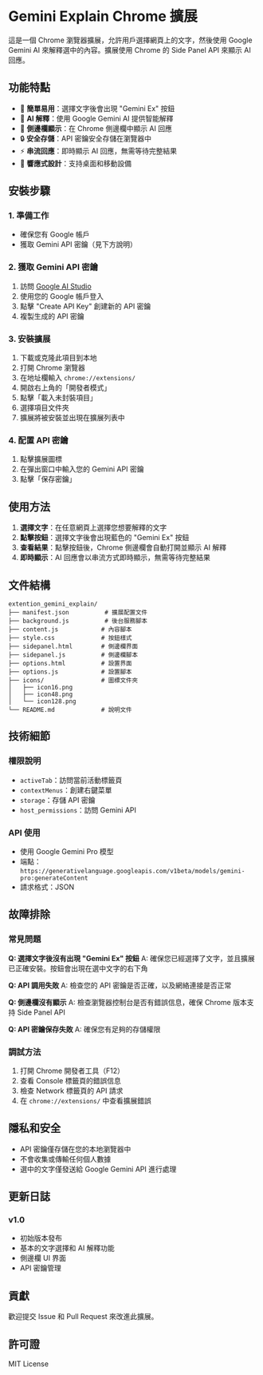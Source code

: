 # Gemini Explain Chrome 擴展

這是一個 Chrome 瀏覽器擴展，允許用戶選擇網頁上的文字，然後使用 Google Gemini AI 來解釋選中的內容。擴展使用 Chrome 的 Side Panel API 來顯示 AI 回應。

## 功能特點

- 🎯 **簡單易用**：選擇文字後會出現 "Gemini Ex" 按鈕
- 🤖 **AI 解釋**：使用 Google Gemini AI 提供智能解釋
- 📱 **側邊欄顯示**：在 Chrome 側邊欄中顯示 AI 回應
- 🔒 **安全存儲**：API 密鑰安全存儲在瀏覽器中
- ⚡ **串流回應**：即時顯示 AI 回應，無需等待完整結果
- 📱 **響應式設計**：支持桌面和移動設備

## 安裝步驟

### 1. 準備工作
- 確保您有 Google 帳戶
- 獲取 Gemini API 密鑰（見下方說明）

### 2. 獲取 Gemini API 密鑰
1. 訪問 [Google AI Studio](https://makersuite.google.com/app/apikey)
2. 使用您的 Google 帳戶登入
3. 點擊 "Create API Key" 創建新的 API 密鑰
4. 複製生成的 API 密鑰

### 3. 安裝擴展
1. 下載或克隆此項目到本地
2. 打開 Chrome 瀏覽器
3. 在地址欄輸入 `chrome://extensions/`
4. 開啟右上角的「開發者模式」
5. 點擊「載入未封裝項目」
6. 選擇項目文件夾
7. 擴展將被安裝並出現在擴展列表中

### 4. 配置 API 密鑰
1. 點擊擴展圖標
2. 在彈出窗口中輸入您的 Gemini API 密鑰
3. 點擊「保存密鑰」

## 使用方法

1. **選擇文字**：在任意網頁上選擇您想要解釋的文字
2. **點擊按鈕**：選擇文字後會出現藍色的 "Gemini Ex" 按鈕
3. **查看結果**：點擊按鈕後，Chrome 側邊欄會自動打開並顯示 AI 解釋
4. **即時顯示**：AI 回應會以串流方式即時顯示，無需等待完整結果

## 文件結構

```
extention_gemini_explain/
├── manifest.json          # 擴展配置文件
├── background.js          # 後台服務腳本
├── content.js            # 內容腳本
├── style.css             # 按鈕樣式
├── sidepanel.html        # 側邊欄界面
├── sidepanel.js          # 側邊欄腳本
├── options.html          # 設置界面
├── options.js            # 設置腳本
├── icons/                # 圖標文件夾
│   ├── icon16.png
│   ├── icon48.png
│   └── icon128.png
└── README.md             # 說明文件
```

## 技術細節

### 權限說明
- `activeTab`：訪問當前活動標籤頁
- `contextMenus`：創建右鍵菜單
- `storage`：存儲 API 密鑰
- `host_permissions`：訪問 Gemini API

### API 使用
- 使用 Google Gemini Pro 模型
- 端點：`https://generativelanguage.googleapis.com/v1beta/models/gemini-pro:generateContent`
- 請求格式：JSON

## 故障排除

### 常見問題

**Q: 選擇文字後沒有出現 "Gemini Ex" 按鈕**
A: 確保您已經選擇了文字，並且擴展已正確安裝。按鈕會出現在選中文字的右下角

**Q: API 調用失敗**
A: 檢查您的 API 密鑰是否正確，以及網絡連接是否正常

**Q: 側邊欄沒有顯示**
A: 檢查瀏覽器控制台是否有錯誤信息，確保 Chrome 版本支持 Side Panel API

**Q: API 密鑰保存失敗**
A: 確保您有足夠的存儲權限

### 調試方法
1. 打開 Chrome 開發者工具（F12）
2. 查看 Console 標籤頁的錯誤信息
3. 檢查 Network 標籤頁的 API 請求
4. 在 `chrome://extensions/` 中查看擴展錯誤

## 隱私和安全

- API 密鑰僅存儲在您的本地瀏覽器中
- 不會收集或傳輸任何個人數據
- 選中的文字僅發送給 Google Gemini API 進行處理

## 更新日誌

### v1.0
- 初始版本發布
- 基本的文字選擇和 AI 解釋功能
- 側邊欄 UI 界面
- API 密鑰管理

## 貢獻

歡迎提交 Issue 和 Pull Request 來改進此擴展。

## 許可證

MIT License
